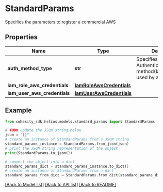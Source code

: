 # StandardParams

Specifies the parameters to register a commercial AWS

## Properties

Name | Type | Description | Notes
------------ | ------------- | ------------- | -------------
**auth_method_type** | **str** | Specifies the Authentication method(IamArn/IamRole) used by api | 
**iam_role_aws_credentials** | [**IamRoleAwsCredentials**](IamRoleAwsCredentials.md) |  | [optional] 
**iam_user_aws_credentials** | [**IamUserAwsCredentials**](IamUserAwsCredentials.md) |  | [optional] 

## Example

```python
from cohesity_sdk.helios.models.standard_params import StandardParams

# TODO update the JSON string below
json = "{}"
# create an instance of StandardParams from a JSON string
standard_params_instance = StandardParams.from_json(json)
# print the JSON string representation of the object
print(StandardParams.to_json())

# convert the object into a dict
standard_params_dict = standard_params_instance.to_dict()
# create an instance of StandardParams from a dict
standard_params_from_dict = StandardParams.from_dict(standard_params_dict)
```
[[Back to Model list]](../README.md#documentation-for-models) [[Back to API list]](../README.md#documentation-for-api-endpoints) [[Back to README]](../README.md)


